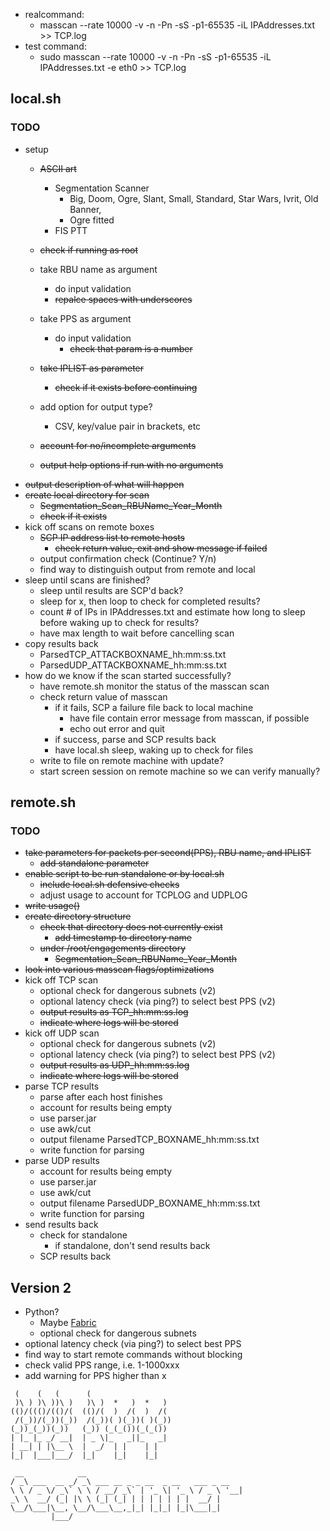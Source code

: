 * realcommand:
    *  masscan --rate 10000 -v -n -Pn -sS -p1-65535 -iL IPAddresses.txt >> TCP.log
* test command: 
    * sudo masscan --rate 10000 -v -n -Pn -sS -p1-65535 -iL IPAddresses.txt -e eth0 >> TCP.log

## local.sh
### TODO
* setup
    * ~~ASCII art~~
        * Segmentation Scanner
            * Big, Doom, Ogre, Slant, Small, Standard, Star Wars, Ivrit, Old Banner, 
            * Ogre fitted
        * FIS PTT
    * ~~check if running as root~~
    * take RBU name as argument
        * do input validation
        * ~~repalce spaces with underscores~~
    * take PPS as argument
        * do input validation
            * ~~check that param is a number~~

    * ~~take IPLIST as parameter~~
        * ~~check if it exists before continuing~~
    * add option for output type?
        * CSV, key/value pair in brackets, etc
    * ~~account for no/incomplete arguments~~
    * ~~output help options if run with no arguments~~
* ~~output description of what will happen~~
* ~~create local directory for scan~~
    * ~~Segmentation_Scan_RBUName_Year_Month~~
    * ~~check if it exists~~
* kick off scans on remote boxes
    * ~~SCP IP address list to remote hosts~~
        * ~~check return value, exit and show message if failed~~
    * output confirmation check (Continue? Y/n)
    * find way to distinguish output from remote and local
* sleep until scans are finished?
    * sleep until results are SCP'd back?
    * sleep for x, then loop to check for completed results?
    * count # of IPs in IPAddresses.txt and estimate how long to sleep before waking up to check for results?
    * have max length to wait before cancelling scan
* copy results back
    * ParsedTCP_ATTACKBOXNAME_hh:mm:ss.txt
    * ParsedUDP_ATTACKBOXNAME_hh:mm:ss.txt
* how do we know if the scan started successfully?
    * have remote.sh monitor the status of the masscan scan
    * check return value of masscan
        * if it fails, SCP a failure file back to local machine
            * have file contain error message from masscan, if possible
            * echo out error and quit
        * if success, parse and SCP results back
        * have local.sh sleep, waking up to check for files
    * write to file on remote machine with update?
    * start screen session on remote machine so we can verify manually?

## remote.sh
### TODO
* ~~take parameters for packets per second(PPS), RBU name, and IPLIST~~
    * ~~add standalone parameter~~
* ~~enable script to be run standalone or by local.sh~~
    * ~~include local.sh defensive checks~~
    * adjust usage to account for TCPLOG and UDPLOG
* ~~write usage()~~
* ~~create directory structure~~
    * ~~check that directory does not currently exist~~
        * ~~add timestamp to directory name~~
    * ~~under /root/engagements directory~~
        * ~~Segmentation_Scan_RBUName_Year_Month~~
* ~~look into various masscan flags/optimizations~~
* kick off TCP scan
    * optional check for dangerous subnets (v2)
    * optional latency check (via ping?) to select best PPS (v2)
    * ~~output results as TCP_hh:mm:ss.log~~
    * ~~indicate where logs will be stored~~
* kick off UDP scan
    * optional check for dangerous subnets (v2)
    * optional latency check (via ping?) to select best PPS (v2)
    * ~~output results as UDP_hh:mm:ss.log~~
    * ~~indicate where logs will be stored~~
* parse TCP results
    * parse after each host finishes
    * account for results being empty
    * use parser.jar
    * use awk/cut
    * output filename ParsedTCP_BOXNAME_hh:mm:ss.txt
    * write function for parsing
* parse UDP results
    * account for results being empty
    * use parser.jar
    * use awk/cut
    * output filename ParsedUDP_BOXNAME_hh:mm:ss.txt
    * write function for parsing
* send results back
    * check for standalone
        * if standalone, don't send results back
    * SCP results back

## Version 2
* Python?
    * Maybe [Fabric](https://www.fabfile.org/)
    * optional check for dangerous subnets
* optional latency check (via ping?) to select best PPS
* find way to start remote commands without blocking
* check valid PPS range, i.e. 1-1000xxx
* add warning for PPS higher than x


```
 (    (   (      (                   
 )\ ) )\ ))\ )   )\ )  *   )  *   )  
(()/((()/(()/(  (()/(  )  /(  )  /(  
 /(_))/(_))(_))  /(_))( )(_))( )(_)) 
(_))_(_))(_))   (_)) (_(_())(_(_())  
| |_ |_ _/ __|  | _ \|_   _||_   _|  
| __| | |\__ \  |  _/  | |    | |    
|_|  |___|___/  |_|    |_|    |_|    
```           
```
 __            __                                 
/ _\ ___  __ _/ _\ ___ __ _ _ __  _ __   ___ _ __ 
\ \ / _ \/ _\` \ \ / __/ _\` | '_ \| '_ \ / _ \ '__|
_\ \  __/ (_| |\ \ (_| (_| | | | | | | |  __/ |   
\__/\___|\__, \__/\___\__,_|_| |_|_| |_|\___|_|   
         |___/                                   
```